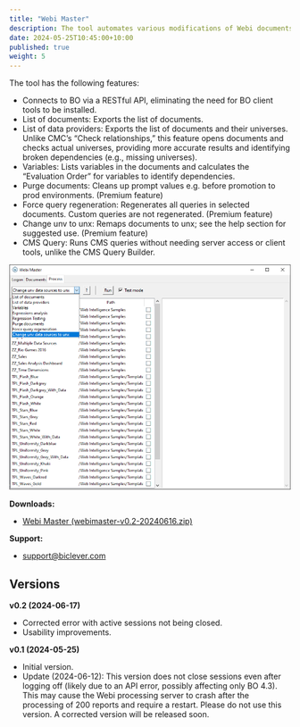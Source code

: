 ```yaml
---
title: "Webi Master"
description: The tool automates various modifications of Webi documents.
date: 2024-05-25T10:45:00+10:00
published: true
weight: 5
---
```


The tool has the following features:

* Connects to BO via a RESTful API, eliminating the need for BO client tools to be installed.
* List of documents: Exports the list of documents.
* List of data providers: Exports the list of documents and their universes. Unlike CMC’s “Check relationships,” this feature opens documents and checks actual universes, providing more accurate results and identifying broken dependencies (e.g., missing universes).
* Variables: Lists variables in the documents and calculates the “Evaluation Order” for variables to identify dependencies.
* Purge documents: Cleans up prompt values e.g. before promotion to prod environments. (Premium feature)
* Force query regeneration: Regenerates all queries in selected documents. Custom queries are not regenerated. (Premium feature)
* Change unv to unx: Remaps documents to unx; see the help section for suggested use. (Premium feature)
* CMS Query: Runs CMS queries without needing server access or client tools, unlike the CMS Query Builder.

![Webi Master 0.1](/images/pages/webimaster-01.png)

**Downloads:**
- [Webi Master (webimaster-v0.2-20240616.zip)](https://drive.google.com/uc?export=download&id=1jKXZ87BrIG3zl4TyK9v4jxUMUw5UpJmv)
  
**Support:**
- [support@biclever.com](mailto:support@biclever.com)

## Versions

**v0.2 (2024-06-17)**
- Corrected error with active sessions not being closed.
- Usability improvements.

**v0.1 (2024-05-25)**
- Initial version.
- Update (2024-06-12): This version does not close sessions even after logging off (likely due to an API error, possibly affecting only BO 4.3). This may cause the Webi processing server to crash after the processing of 200 reports and require a restart. Please do not use this version. A corrected version will be released soon.